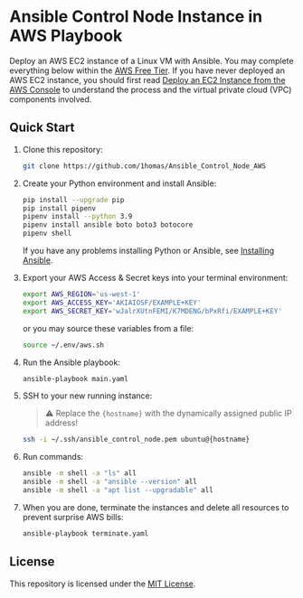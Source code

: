 # Ansible Control Node Instance in AWS Playbook

Deploy an AWS EC2 instance of a Linux VM with Ansible.  You may complete everything below within the [AWS Free Tier](https://aws.amazon.com/free).  If you have never deployed an AWS EC2 instance, you should first read [Deploy an EC2 Instance from the AWS Console](https://github.com/1homas/Ansible_AWS_EC2_Instance/blob/main/Deploy_EC2_Instance_from_AWS_Console.md) to understand the process and the virtual private cloud (VPC) components involved.


## Quick Start

1. Clone this repository:  

    ```bash
    git clone https://github.com/1homas/Ansible_Control_Node_AWS
    ```

1. Create your Python environment and install Ansible:  

    ```bash
    pip install --upgrade pip
    pip install pipenv
    pipenv install --python 3.9
    pipenv install ansible boto boto3 botocore
    pipenv shell
    ```

    If you have any problems installing Python or Ansible, see [Installing Ansible](https://docs.ansible.com/ansible/latest/installation_guide/intro_installation.html).

1. Export your AWS Access & Secret keys into your terminal environment:  

    ```bash
    export AWS_REGION='us-west-1'
    export AWS_ACCESS_KEY='AKIAIOSF/EXAMPLE+KEY'
    export AWS_SECRET_KEY='wJalrXUtnFEMI/K7MDENG/bPxRfi/EXAMPLE+KEY'
    ```

    or you may source these variables from a file:

    ```bash
    source ~/.env/aws.sh
    ```

1. Run the Ansible playbook:  

    ```bash
    ansible-playbook main.yaml
    ```

1. SSH to your new running instance:  

    > ⚠ Replace the `{hostname}` with the dynamically assigned public IP address!

    ```bash
    ssh -i ~/.ssh/ansible_control_node.pem ubuntu@{hostname}
    ```

1. Run commands:
    ```bash
    ansible -m shell -a "ls" all
    ansible -m shell -a "ansible --version" all
    ansible -m shell -a "apt list --upgradable" all
    ```

1. When you are done, terminate the instances and delete all resources to prevent surprise AWS bills:

    ```bash
    ansible-playbook terminate.yaml
    ```




## License

This repository is licensed under the [MIT License](https://choosealicense.com/licenses/mit/).




